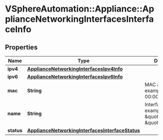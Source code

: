 # VSphereAutomation::Appliance::ApplianceNetworkingInterfacesInterfaceInfo

## Properties
Name | Type | Description | Notes
------------ | ------------- | ------------- | -------------
**ipv4** | [**ApplianceNetworkingInterfacesIpv4Info**](ApplianceNetworkingInterfacesIpv4Info.md) |  | [optional] 
**ipv6** | [**ApplianceNetworkingInterfacesIpv6Info**](ApplianceNetworkingInterfacesIpv6Info.md) |  | [optional] 
**mac** | **String** | MAC address. For example 00:0C:29:94:BB:5A. | 
**name** | **String** | Interface name, for example, \&quot;nic0\&quot;, \&quot;nic1\&quot;. | 
**status** | [**ApplianceNetworkingInterfacesInterfaceStatus**](ApplianceNetworkingInterfacesInterfaceStatus.md) |  | 


